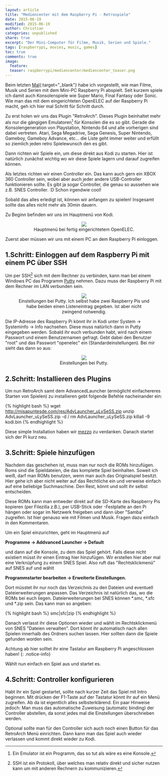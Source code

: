 ```yaml
---
layout: article
title: "Mediencenter mit dem Raspberry Pi - Retrospiele"
date: 2015-06-19
modified: 2015-06-19
author: Christian
categories: unpublished
share: true
excerpt: "Der Mini-Computer für Filme, Musik, Serien und Spiele."
tags: [raspberrypi, movies, music, games]
toc: true
comments: true
image:
  feature: 
  teaser: raspberrypi/mediencenter/mediencenter_teaser.png
---
```


Beim letzten [Mal](../Mediencenter){:target="_blank"} habe ich vorgestellt, wie man Filme, Musik und Serien mit dem Mini-PC Raspberry Pi abspielt. Seit kurzem spiele ich damit auch Konsolenspiele wie Super Mario, Final Fantasy oder Sonic.
Wie man das mit dem eingerichteten OpenELEC auf der Raspberry Pi macht, geh ich hier mal Schritt für Schritt durch.

Zu erst holen wir uns das Plugin "RetroArch". Dieses Plugin beinhaltet mehr als nur die gängigen Emulatoren[^emulator] für Konsolen die es so gibt. Gerade die Konsolengeneration von Playstation, Nintendo 64 und alle vorherigen sind dabei vertreten. Atari, Sega Megadrive, Sega Genesis, Super Nintendo, Gameboy, Gameboy Advance, etc... die Liste geht immer weiter und erfüllt so ziemlich jeden retro Spielewunsch den es gibt.

[^emulator]: Ein Emulator ist ein Programm, das so tut als wäre es eine Konsole.

Dann richten wir Spiele ein, um diese direkt aus Kodi zu starten. Hier ist natürlich zunächst wichtig wo wir diese Spiele lagern und darauf zugreifen können.

Als letztes richten wir einen Controller ein. Das kann auch gern ein XBOX 360 Controller sein, wobei aber auch jeder andere USB-Controller funktionieren sollte. Es gibt ja sogar Controller, die genau so aussehen wie z.B. SNES Controller. :D Schon irgendwie cool!

Sobald das alles erledigt ist, können wir anfangen zu spielen! Insgesamt sollte das alles nicht mehr als 30min dauern.

Zu Beginn befinden wir uns im Hauptmenü von Kodi.

<figure style="text-align: center">
	<img src="{{ site.url }}/images/raspberrypi/mediencenter/kodi_small.jpg" />
	<figcaption>
		Hauptmenü bei fertig eingerichtetem OpenELEC.
	</figcaption>
</figure>

Zuerst aber müssen wir uns mit einem PC an dem Raspberry Pi einloggen.

## 1.Schritt: Einloggen auf dem Raspberry Pi mit einem PC über SSH

Um per SSH[^ssh] sich mit dem Rechner zu verbinden, kann man bei einem Windows PC das Programm <a href="http://www.chiark.greenend.org.uk/~sgtatham/putty/download.html">Putty</a> nehmen. Dazu muss der Raspberry Pi mit dem Rechner im LAN verbunden sein.

[^ssh]: SSH ist ein Protokoll, über welches man relativ direkt und sicher nutzen kann um mit anderen Rechnern zu kommunizieren.

<figure style="text-align: center">
	<img src="{{ site.url }}/images/raspberrypi/mediencenter/putty.PNG" />
	<figcaption>
		Einstellungen bei Putty. Ich selbst habe zwei Raspberry Pis und habe beiden einen Listeneintrag gegeben. Ist aber nicht zwingend notwendig.
	</figcaption>
</figure>

Die IP-Adresse des Raspberry Pi könnt ihr in Kodi unter System -> Systeminfo -> Info nachsehen. Diese muss natürlich dann in Putty eingegeben werden. Sobald ihr euch verbunden habt, wird nach einem Passwort und einem Benutzernamen gefragt. Gebt dabei den Benutzer "root" und das Passwort "openelec" ein (Standardeinstellungen). Bei mir sieht das dann so aus:

<figure style="text-align: center">
	<img src="{{ site.url }}/images/raspberrypi/mediencenter/putty_login.PNG" />
	<figcaption>
		Einstellungen bei Putty.
	</figcaption>
</figure>

## 2.Schritt: Installieren des Plugins

Um nun RetroArch samt dem AdvancedLauncher (ermöglicht einfachereres Starten von Spielen) zu installieren gebt folgende Befehle nacheinander ein:

{% highlight bash %}
wget http://misapuntesde.com/res/AdvLauncher_uLySeSS.zip
unzip AdvLauncher_uLySeSS.zip -d /
rm AdvLauncher_uLySeSS.zip
killall -9 kodi.bin
{% endhighlight %}

Diese simple Installation haben wir <a href="http://misapuntesde.com/post.php?id=502">mezzo</a> zu verdanken. Danach startet sich der Pi kurz neu.


## 3.Schritt: Spiele hinzufügen

Nachdem das geschehen ist, muss man nur noch die ROMs hinzufügen. Roms sind die Spieldateien, die das komplette Spiel beinhalten. Soweit ich weiß, darf man ROMs benutzen, wenn man auch das Originalspiel besitzt. Hier gehe ich aber nicht weiter auf das Rechtliche ein und verweise einfach auf eine beliebige Suchmaschine. Den Rest, könnt und sollt ihr selbst entscheiden.

Diese ROMs kann man entweder direkt auf die SD-Karte des Raspberry Pis kopieren (per Filezilla z.B.), per USB-Stick oder -Festplatte an den Pi hängen oder sogar im Netzwerk freigeben und dann über "Samba" zugreifen. Ist hier genauso wie mit Filmen und Musik. Fragen dazu einfach in den Kommentaren.

Um ein Spiel einzurichten, geht im Hauptmenü auf 

**Programme -> Addvanced Launcher -> Default**

und dann auf die Konsole, zu dem das Spiel gehört. Falls diese nicht existiert müsst ihr einen Eintrag hier hinzufügen. Wir erstellen hier aber mal eine Verknüpfung zu einem SNES Spiel. Also ruft das "Rechtsklickmenü" auf SNES auf und wählt 

**Programmstarter bearbeiten -> Erweiterte Einstellungen.**

Dort müsstet ihr nur noch das Verzeichnis zu den Dateien und eventuell Dateierweiterungen anpassen. Das Verzeichnis ist natürlich das, wo die ROMs bei euch liegen. Dateierweiterungen bei SNES können *.smc, *.sfc und *.zip sein. Das kann man so angeben: 

{% highlight bash %}
smc|sfc|zip
{% endhighlight %}

Danach verlasst ihr diese Optionen wieder und wählt im Rechtsklickmenü von SNES "Dateien verwalten". Dort könnt ihr automatisch nach allen Spielen innerhalb des Ordners suchen lassen. Hier sollten dann die Spiele gefunden worden sein.

Achtung ab hier solltet ihr eine Tastatur am Raspberry Pi angeschlossen haben!
{: .notice-info} 

Wählt nun einfach ein Spiel aus und startet es.

## 4.Schritt: Controller konfigurieren

Habt ihr ein Spiel gestartet, sollte nach kurzer Zeit das Spiel mit Intro beginnen. Mit drücken der F1-Taste auf der Tastatur könnt ihr auf ein Menü zugreifen. Ab da ist eigentlich alles selbsterklärend. Ein paar Hinweise jedoch: Man muss das automatische Zuweisung (automatic binding) der Controller abstellen, da sonst jedes mal die Einstellungen überschrieben werden.

Optional sollte man für den Controller sich auch noch einen Button für das RetroArch Menü einrichten. Dann kann man das Spiel auch wieder verlassen und kommt direkt wieder zu Kodi.